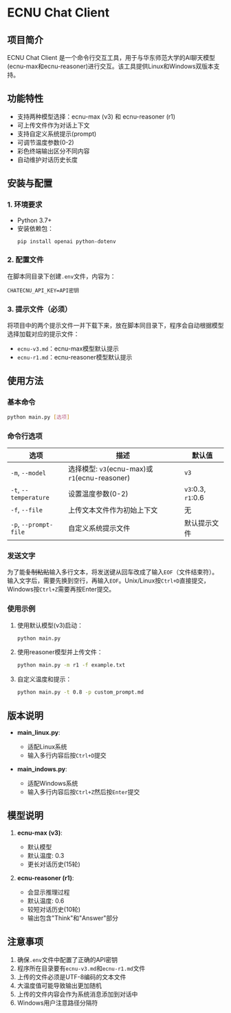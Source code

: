 # ECNU Chat Client

## 项目简介

ECNU Chat Client 是一个命令行交互工具，用于与华东师范大学的AI聊天模型(ecnu-max和ecnu-reasoner)进行交互。该工具提供Linux和Windows双版本支持。

## 功能特性

- 支持两种模型选择：ecnu-max (v3) 和 ecnu-reasoner (r1)
- 可上传文件作为对话上下文
- 支持自定义系统提示(prompt)
- 可调节温度参数(0-2)
- 彩色终端输出区分不同内容
- 自动维护对话历史长度

## 安装与配置

### 1. 环境要求

- Python 3.7+
- 安装依赖包：
  ```
  pip install openai python-dotenv
  ```

### 2. 配置文件

在脚本同目录下创建`.env`文件，内容为：
```
CHATECNU_API_KEY=API密钥
```

### 3. 提示文件（必须）

将项目中的两个提示文件一并下载下来，放在脚本同目录下，程序会自动根据模型选择加载对应的提示文件：
- `ecnu-v3.md`：ecnu-max模型默认提示
- `ecnu-r1.md`：ecnu-reasoner模型默认提示

## 使用方法

### 基本命令

```bash
python main.py [选项]
```

### 命令行选项

| 选项 | 描述 | 默认值 |
|------|------|--------|
| `-m`, `--model` | 选择模型: `v3`(ecnu-max)或`r1`(ecnu-reasoner) | `v3` |
| `-t`, `--temperature` | 设置温度参数(0-2) | `v3`:0.3, `r1`:0.6 |
| `-f`, `--file` | 上传文本文件作为初始上下文 | 无 |
| `-p`, `--prompt-file` | 自定义系统提示文件 | 默认提示文件 |

### 发送文字

为了能~~复制粘贴~~输入多行文本，将发送键从回车改成了输入`EOF`（文件结束符）。输入文字后，需要先换到空行，再输入`EOF`。Unix/Linux按`Ctrl+D`直接提交，Windows按`Ctrl+Z`需要再按Enter提交。

### 使用示例

1. 使用默认模型(v3)启动：
   ```bash
   python main.py
   ```

2. 使用reasoner模型并上传文件：
   ```bash
   python main.py -m r1 -f example.txt
   ```

3. 自定义温度和提示：
   ```bash
   python main.py -t 0.8 -p custom_prompt.md
   ```

## 版本说明

- **main_linux.py**:
  - 适配Linux系统
  - 输入多行内容后按`Ctrl+D`提交

- **main_indows.py**:
  - 适配Windows系统
  - 输入多行内容后按`Ctrl+Z`然后按`Enter`提交

## 模型说明

1. **ecnu-max (v3)**:
   - 默认模型
   - 默认温度: 0.3
   - 更长对话历史(15轮)

2. **ecnu-reasoner (r1)**:
   - 会显示推理过程
   - 默认温度: 0.6
   - 较短对话历史(10轮)
   - 输出包含"Think"和"Answer"部分

## 注意事项

1. 确保`.env`文件中配置了正确的API密钥
2. 程序所在目录要有`ecnu-v3.md`和`ecnu-r1.md`文件
3. 上传的文件必须是UTF-8编码的文本文件
4. 大温度值可能导致输出更加随机
5. 上传的文件内容会作为系统消息添加到对话中
6. Windows用户注意路径分隔符
